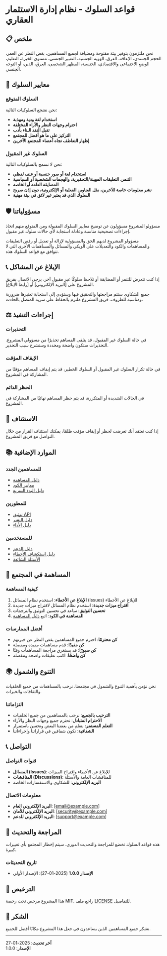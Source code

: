 # قواعد السلوك - نظام إدارة الاستثمار العقاري

## 📋 ملخص

نحن ملتزمون بتوفير بيئة مفتوحة ومضيافة لجميع المساهمين، بغض النظر عن العمر، الحجم الجسدي، الإعاقة، العرق، الهوية الجنسية، التعبير الجنسي، مستوى الخبرة، التعليم، الوضع الاجتماعي والاقتصادي، الجنسية، المظهر الشخصي، العرق، الدين، أو التوجه الجنسي.

## 🎯 معايير السلوك

### السلوك المتوقع

نحن نشجع السلوكيات التالية:

- **استخدام لغة ودية ومهذبة**
- **احترام وجهات النظر والآراء المختلفة**
- **تقبل النقد البناء بأدب**
- **التركيز على ما هو أفضل للمجتمع**
- **إظهار التعاطف تجاه أعضاء المجتمع الآخرين**

### السلوك غير المقبول

نحن لا نسمح بالسلوكيات التالية:

- **استخدام لغة أو صور جنسية أو عنف لفظي**
- **التنمر، التعليقات المهينة/التحقيرية، والهجمات الشخصية أو السياسية**
- **المضايقة العامة أو الخاصة**
- **نشر معلومات خاصة للآخرين، مثل العناوين الفعلية أو الإلكترونية، دون إذن صريح**
- **السلوك الذي قد يعتبر غير لائق في بيئة مهنية**

## 🛡️ مسؤولياتنا

مسؤولو المشروع مسؤولون عن توضيح معايير السلوك المقبولة ومن المتوقع منهم اتخاذ إجراءات تصحيحية مناسبة وعادلة استجابة لأي حالات سلوك غير مقبول.

مسؤولو المشروع لديهم الحق والمسؤولية لإزالة أو تعديل أو رفض التعليقات والمساهمات والكود والتعديلات على الويكي والمسائل والمساهمات الأخرى التي لا تتوافق مع قواعد السلوك هذه.

## 📞 الإبلاغ عن المشاكل

إذا كنت تتعرض للتنمر أو المضايقة أو تلاحظ سلوكًا غير مقبول آخر، يرجى الاتصال بفريق المشروع على [البريد الإلكتروني] أو [رابط الإبلاغ].

جميع الشكاوى ستتم مراجعتها والتحقيق فيها وستؤدي إلى استجابة تعتبرها ضرورية ومناسبة للظروف. فريق المشروع ملتزم بالحفاظ على سرية المتصل بالحادث.

## ⚖️ إجراءات التنفيذ

### التحذيرات

في حالة السلوك غير المقبول، قد يتلقى المساهم تحذيرًا من مسؤولي المشروع. التحذيرات ستكون واضحة ومحددة وستشرح سبب التحذير.

### الإيقاف المؤقت

في حالة تكرار السلوك غير المقبول أو السلوك الخطير، قد يتم إيقاف المساهم مؤقتًا من المشاركة في المشروع.

### الحظر الدائم

في الحالات الشديدة أو المتكررة، قد يتم حظر المساهم نهائيًا من المشاركة في المشروع.

## 🔄 الاستئناف

إذا كنت تعتقد أنك تعرضت لحظر أو إيقاف مؤقت ظلمًا، يمكنك استئناف القرار من خلال التواصل مع فريق المشروع.

## 📚 الموارد الإضافية

### للمساهمين الجدد

- [دليل المساهمة](CONTRIBUTING.md)
- [معايير الكود](CODE_STANDARDS.md)
- [دليل البدء السريع](QUICK_START.md)

### للمطورين

- [توثيق API](API_Documentation.md)
- [دليل النشر](DEPLOYMENT.md)
- [دليل الأداء](PERFORMANCE.md)

### للمستخدمين

- [دليل الدعم](SUPPORT.md)
- [دليل استكشاف الأخطاء](TROUBLESHOOTING.md)
- [الأسئلة الشائعة](SUPPORT.md#الأسئلة-الشائعة)

## 🤝 المساهمة في المجتمع

### كيفية المساهمة

1. **الإبلاغ عن الأخطاء**: استخدم نظام المسائل (Issues) للإبلاغ عن الأخطاء
2. **اقتراح ميزات جديدة**: استخدم نظام المسائل لاقتراح ميزات جديدة
3. **تحسين التوثيق**: ساعد في تحسين التوثيق والترجمات
4. **المساهمة في الكود**: اتبع [دليل المساهمة](CONTRIBUTING.md)

### أفضل الممارسات

- **كن محترمًا**: احترم جميع المساهمين بغض النظر عن خبرتهم
- **كن مفيدًا**: قدم مساهمات مفيدة ومفصلة
- **كن صبورًا**: قد يستغرق مراجعة المساهمات وقتًا
- **كن واضحًا**: اكتب تعليقات واضحة ومفصلة

## 🌍 التنوع والشمول

نحن نؤمن بأهمية التنوع والشمول في مجتمعنا. نرحب بالمساهمات من جميع الخلفيات والثقافات والخبرات.

### التزاماتنا

- **الترحيب بالجميع**: نرحب بالمساهمين من جميع الخلفيات
- **الاحترام المتبادل**: نحترم جميع وجهات النظر والآراء
- **التعلم المستمر**: نتعلم من بعضنا البعض ونحسن باستمرار
- **الشفافية**: نكون شفافين في قراراتنا وإجراءاتنا

## 📞 التواصل

### قنوات التواصل

- **المسائل (Issues)**: للإبلاغ عن الأخطاء واقتراح الميزات
- **المناقشات (Discussions)**: للمناقشات العامة والأسئلة
- **البريد الإلكتروني**: للشكاوى والاستفسارات الخاصة

### معلومات الاتصال

- **البريد الإلكتروني العام**: [email@example.com]
- **البريد الإلكتروني للأمان**: [security@example.com]
- **البريد الإلكتروني للدعم**: [support@example.com]

## 📅 المراجعة والتحديث

هذه قواعد السلوك تخضع للمراجعة والتحديث الدوري. سيتم إخطار المجتمع بأي تغييرات كبيرة.

### تاريخ التحديثات

- **الإصدار 1.0.0** (2025-01-27): الإصدار الأولي

## 📄 الترخيص

هذا المشروع مرخص تحت رخصة MIT. راجع ملف [LICENSE](../LICENSE) للتفاصيل.

## 🙏 الشكر

نشكر جميع المساهمين الذين يساعدون في جعل هذا المشروع مكانًا أفضل للجميع.

---

**آخر تحديث**: 2025-01-27  
**الإصدار**: 1.0.0